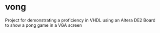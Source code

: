 # vong
Project for demonstrating a proficiency in VHDL using an Altera DE2 Board to show a pong game in a VGA screen
